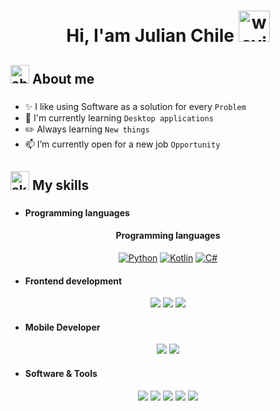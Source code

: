 
<h1 align="center">Hi, I'am Julian Chile

<img src="https://github.com/jchgabriel-dev/jchgabriel-dev/assets/173556354/6f62d52d-a72d-4c8e-8227-2a9f7c39cca8" alt="waving-hand" width="50" height="50" />
</h1>


###
<h2 align="left">
<img src="https://github.com/jchgabriel-dev/jchgabriel-dev/assets/173556354/7cbada98-1898-45e3-b0ca-3177afb9ed48"  alt="about-me" width="30" height="30" />
About me</h2>


###


-  ✨ I like using Software as a solution for every `Problem` 
-  🚩 I'm currently learning `Desktop applications`
-  ✏️ Always learning `New things`
-  📫 I’m currently open for a new job `Opportunity`

###

<h2 align="left">
<img src="https://github.com/jchgabriel-dev/jchgabriel-dev/assets/173556354/3a4ce756-117f-4096-b91b-0234368107c9"  alt="skills" width="30" height="30" />
My skills</h2>

###

- <h4> Programming languages </h4>

<h4 align="center">Programming languages</h4>

<div align="center">

[![Python](https://img.shields.io/badge/-PYTHON-316591?labelColor=fdec12&style=for-the-badge&logo=python&logoColor=316591&logoWidth=20&link=https://www.python.org/)](https://www.python.org/)
[![Kotlin](https://img.shields.io/badge/-kotlin-963FF9?labelColor=19191C&style=for-the-badge&logo=kotlin&logoColor=963FF9&logoWidth=20&link=https://kotlinlang.org/)](https://kotlinlang.org/)
[![C#](https://img.shields.io/badge/-C--SHARP-410890?labelColor=2b1461&style=for-the-badge&logo=c%23&logoColor=white&logoWidth=20&link=https://dotnet.microsoft.com/en-us/languages/csharp)](https://dotnet.microsoft.com/en-us/languages/csharp)

</div>

</p>

- <h4> Frontend development </h4>
<div align="center">

[![  ](https://img.shields.io/badge/-HTML5-E34F26?labelColor=white&style=for-the-badge&logo=HTML5&logoWidth=20&link=https://www.w3.org/html/)](https://www.w3.org/html/)
[![  ](https://img.shields.io/badge/-CSS-252aae?labelColor=white&style=for-the-badge&logo=css3&logoColor=252aae&logoWidth=20&link=https://www.w3.org/html/)](https://www.w3schools.com/css/)
![ ](https://img.shields.io/badge/-JAVASCRIPT-F7DF1E?labelColor=black&style=for-the-badge&logo=javascript)
</div>

- <h4> Mobile Developer </h4>
<div align="center">
  
[![  ](https://img.shields.io/badge/-ANDROID-34A853?labelColor=white&style=for-the-badge&logo=android&logoWidth=20&link=https://www.w3.org/html/)](https://www.android.com/)
![ ](https://img.shields.io/badge/-jetpack%20Compose-3D79DE?labelColor=black&style=for-the-badge&logo=jetpackCompose)
</div>

- <h4> Software & Tools </h4>
<div align="center">
  
[![  ](https://img.shields.io/badge/-GIT-white?labelColor=FF182E&style=for-the-badge&logo=git&logoColor=white&logoWidth=20&link=https://git-scm.com/)](https://git-scm.com/)
[![  ](https://img.shields.io/badge/-github-white?labelColor=black&style=for-the-badge&logo=github&logoWidth=20&link=https://github.com/)](https://github.com/)
[![  ](https://img.shields.io/badge/-django-white?labelColor=113527&style=for-the-badge&logo=django&logoWidth=20&link=https://www.djangoproject.com/)](https://www.djangoproject.com/)
[![  ](https://img.shields.io/badge/-postgresql-white?labelColor=161850&style=for-the-badge&logo=postgresql&logoColor=white&logoWidth=20&link=https://www.postgresql.org/)](https://www.postgresql.org/)
[![  ](https://img.shields.io/badge/-mysql-white?labelColor=F29221&style=for-the-badge&logo=mysql&logoColor=white&logoWidth=20&link=https://www.mysql.com/)](https://www.mysql.com/)
</div>

###

